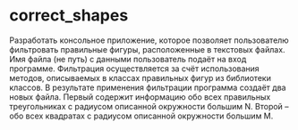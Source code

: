 # correct_shapes
Разработать консольное приложение, которое позволяет пользователю фильтровать правильные фигуры, расположенные в текстовых файлах.
Имя файла (не путь) с данными пользователь подаёт на вход программе.
Фильтрация осуществляется за счёт использования методов, описываемых в классах правильных фигур из библиотеки классов. 
В результате применения фильтрации программа создаёт два новых файла. 
Первый содержит информацию обо всех правильных треугольниках с радиусом описанной окружности большим N. 
Второй – обо всех квадратах с радиусом описанной окружности большим M.
